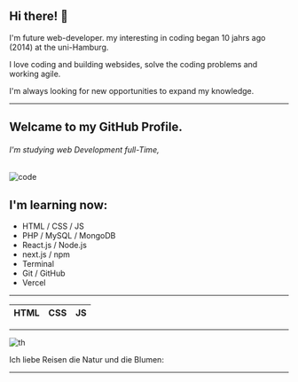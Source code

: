 ## Hi there! 👋
I'm future web-developer.
my interesting in coding began 10 jahrs ago (2014) at the uni-Hamburg.

I love coding and building websides, solve the coding problems and working agile. 

I'm always looking for new opportunities to expand my knowledge.

<hr>

## Welcame to my GitHub Profile.
###### I'm studying web Development full-Time, 
![code](https://github.com/Mariana-x1/Mariana/assets/136748039/4eeab4f3-a208-4abf-9210-3cda9fcf8bbe)

## I'm learning now:
- HTML  /  CSS  /  JS
- PHP  /  MySQL  /  MongoDB
- React.js / Node.js 
- next.js / npm
- Terminal
- Git / GitHub
- Vercel
  
---


   
| HTML | CSS | JS |
| ---- | --- | -- |


  <hr>

![th](https://github.com/Mariana-x1/Mariana/assets/136748039/a5c4f3ce-504f-4232-ab70-6116a08cfdc2 "Veilchen")

Ich liebe Reisen die Natur und die Blumen:


---



